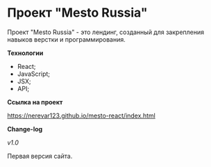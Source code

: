 # Проект "Mesto Russia" #

Проект "Mesto Russia" - это лендинг, созданный для закрепления навыков верстки и программирования.

**Технологии**

* React;
* JavaScript;
* JSX;
* API;

**Ссылка на проект**

https://nerevar123.github.io/mesto-react/index.html

**Change-log**

_v1.0_

Первая версия сайта.
